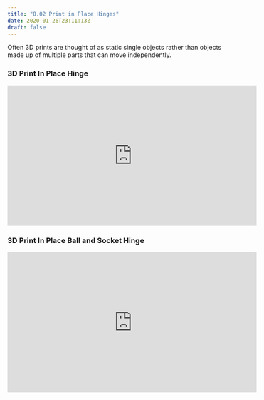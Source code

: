 ```yaml
---
title: "8.02 Print in Place Hinges"
date: 2020-01-26T23:11:13Z
draft: false
---
```


Often 3D prints are thought of as static single objects rather than objects made up of multiple parts that can move independently.

<div class="video-grid">

<div class="video-card">

### 3D Print In Place Hinge

<div class="iframe-16-9-container">
<iframe class="youTubeIframe" width="560" height="315" src="https://www.youtube.com/embed/w1o48laHAos?rel=0" title="YouTube video player" frameborder="0" allow="accelerometer; autoplay; clipboard-write; encrypted-media; gyroscope; picture-in-picture; web-share" allowfullscreen></iframe>
</div>
</div>

<div class="video-card">

### 3D Print In Place Ball and Socket Hinge

<div class="iframe-16-9-container">
<iframe class="youTubeIframe" width="560" height="315" src="https://www.youtube.com/embed/9P1PPWP4uZk?rel=0" title="YouTube video player" frameborder="0" allow="accelerometer; autoplay; clipboard-write; encrypted-media; gyroscope; picture-in-picture; web-share" allowfullscreen></iframe>
</div>
</div>

</div>
